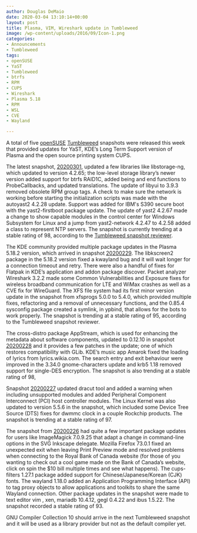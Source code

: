 ```yaml
---
author: Douglas DeMaio
date: 2020-03-04 13:10:14+00:00
layout: post
title: Plasma, VIM, Wireshark update in Tumbleweed
image: /wp-content/uploads/2016/09/Icon-1.png
categories:
- Announcements
- Tumbleweed
tags:
- openSUSE
- YaST
- Tumbleweed
- btrfs
- RPM
- CUPS
- Wireshark
- Plasma 5.18
- RPM
- WSL
- CVE
- Wayland

---
```


A total of five [openSUSE](https://www.opensuse.org/) [Tumbleweed](https://en.opensuse.org/Portal:Tumbleweed) snapshots were released this week that provided updates for YaST, KDE’s Long Term Support version of Plasma and the open source printing system CUPS.

The latest snapshot, [20200301](https://lists.opensuse.org/opensuse-factory/2020-03/msg00015.html), updated a few libraries like libstorage-ng, which updated to version 4.2.65; the low-level storage library’s newer version added support for btrfs RAID1C, added being and end functions to ProbeCallbacks, and updated translations. The update of libyui to 3.9.3 removed obsolete RPM group tags. A check to make sure the network is working before starting the initialization scripts was made with the autoyast2 4.2.28 update. Support was added for IBM's S390 secure boot with the yast2-firstboot package update. The update of yast2 4.2.67 made a change to show capable modules in the control center for Windows Subsystem for Linux and a jump from yast2-network 4.2.47 to 4.2.58 added a class to represent NTP servers. The snapshot is currently trending at a stable rating of 98, according to the [Tumbleweed snapshot reviewer](https://review.tumbleweed.boombatower.com/).

The KDE community provided multiple package updates in the Plasma 5.18.2 version, which arrived in snapshot [20200229](https://lists.opensuse.org/opensuse-factory/2020-03/msg00010.html). The libkscreen2 package in the 5.18.2 version fixed a kwayland bug and it will wait longer for a connection timeout and retry. There were also a handful of fixes for Flatpak in KDE’s application and addon package discover. Packet analyzer Wireshark 3.2.2 made some Common Vulnerabilities and Exposure fixes for wireless broadband communication for LTE and WiMax crashes as well as a CVE fix for WireGuard. The XFS file system had its first minor version update in the snapshot from xfsprogs 5.0.0 to 5.4.0, which provided multiple fixes, refactoring and a removal of unnecessary functions, and the 0.85.4 sysconfig package created a symlink, in ypbind, that allows for the bots to work properly. The snapshot is trending at a stable rating of 95, according to the Tumbleweed snapshot reviewer.

The cross-distro package AppStream, which is used for enhancing the metadata about software components, updated to 0.12.10 in snapshot [20200228](https://lists.opensuse.org/opensuse-factory/2020-02/msg00603.html) and it provides a few patches in the update; one of which restores compatibility with GLib. KDE’s music app Amarok fixed the loading of lyrics from lyrics.wikia.com. The search entry and exit behaviour were improved in the 3.34.0 gnome-characters update and krb5 1.18 removed support for single-DES encryption. The snapshot is also trending at a stable rating of 98,

Snapshot [20200227](https://lists.opensuse.org/opensuse-factory/2020-02/msg00576.html) updated dracut tool and added a warning when including unsupported modules and added Peripheral Component Interconnect (PCI) host controller modules. The Linux Kernel was also updated to version 5.5.6 in the snapshot, which included some Device Tree Source (DTS) fixes for dwmmc clock in a couple Rockchip products. The snapshot is trending at a stable rating of 97.

The snapshot from [20200226](https://lists.opensuse.org/opensuse-factory/2020-02/msg00554.html) had quite a few important package updates for users like ImageMagick 7.0.9.25 that adapt a change in command-line options in the SVG Inkscape delegate. Mozilla Firefox 73.0.1 fixed an unexpected exit when leaving Print Preview mode and resolved problems when connecting to the Royal Bank of Canada website (for those of you wanting to check out a cool game made on the Bank of Canada’s website, click on spin the $10 bill multiple times and see what happens). The cups-filters 1.27.1 package added support for Chinese/Japanese/Korean (CJK) fonts. The wayland 1.18.0 added an Application Programming Interface (API) to tag proxy objects to allow applications and toolkits to share the same Wayland connection. Other package updates in the snapshot were made to text editor vim , xen, mariadb 10.4.12, gegl 0.4.22 and ibus 1.5.22. The snapshot recorded a stable rating of 93.

GNU Compiler Collection 10 should arrive in the next Tumbleweed snapshot and it will be used as a library provider but not as the default compiler yet.
